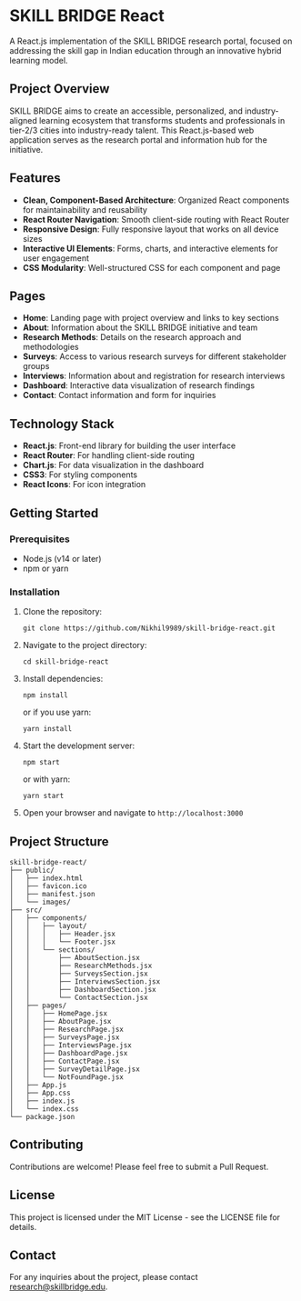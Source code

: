 # SKILL BRIDGE React

A React.js implementation of the SKILL BRIDGE research portal, focused on addressing the skill gap in Indian education through an innovative hybrid learning model.

## Project Overview

SKILL BRIDGE aims to create an accessible, personalized, and industry-aligned learning ecosystem that transforms students and professionals in tier-2/3 cities into industry-ready talent. This React.js-based web application serves as the research portal and information hub for the initiative.

## Features

- **Clean, Component-Based Architecture**: Organized React components for maintainability and reusability
- **React Router Navigation**: Smooth client-side routing with React Router
- **Responsive Design**: Fully responsive layout that works on all device sizes
- **Interactive UI Elements**: Forms, charts, and interactive elements for user engagement
- **CSS Modularity**: Well-structured CSS for each component and page

## Pages

- **Home**: Landing page with project overview and links to key sections
- **About**: Information about the SKILL BRIDGE initiative and team
- **Research Methods**: Details on the research approach and methodologies
- **Surveys**: Access to various research surveys for different stakeholder groups
- **Interviews**: Information about and registration for research interviews
- **Dashboard**: Interactive data visualization of research findings
- **Contact**: Contact information and form for inquiries

## Technology Stack

- **React.js**: Front-end library for building the user interface
- **React Router**: For handling client-side routing
- **Chart.js**: For data visualization in the dashboard
- **CSS3**: For styling components
- **React Icons**: For icon integration

## Getting Started

### Prerequisites

- Node.js (v14 or later)
- npm or yarn

### Installation

1. Clone the repository:
   ```
   git clone https://github.com/Nikhil9989/skill-bridge-react.git
   ```

2. Navigate to the project directory:
   ```
   cd skill-bridge-react
   ```

3. Install dependencies:
   ```
   npm install
   ```
   or if you use yarn:
   ```
   yarn install
   ```

4. Start the development server:
   ```
   npm start
   ```
   or with yarn:
   ```
   yarn start
   ```

5. Open your browser and navigate to `http://localhost:3000`

## Project Structure

```
skill-bridge-react/
├── public/
│   ├── index.html
│   ├── favicon.ico
│   ├── manifest.json
│   └── images/
├── src/
│   ├── components/
│   │   ├── layout/
│   │   │   ├── Header.jsx
│   │   │   └── Footer.jsx
│   │   └── sections/
│   │       ├── AboutSection.jsx
│   │       ├── ResearchMethods.jsx
│   │       ├── SurveysSection.jsx
│   │       ├── InterviewsSection.jsx
│   │       ├── DashboardSection.jsx
│   │       └── ContactSection.jsx
│   ├── pages/
│   │   ├── HomePage.jsx
│   │   ├── AboutPage.jsx
│   │   ├── ResearchPage.jsx
│   │   ├── SurveysPage.jsx
│   │   ├── InterviewsPage.jsx
│   │   ├── DashboardPage.jsx
│   │   ├── ContactPage.jsx
│   │   ├── SurveyDetailPage.jsx
│   │   └── NotFoundPage.jsx
│   ├── App.js
│   ├── App.css
│   ├── index.js
│   └── index.css
└── package.json
```

## Contributing

Contributions are welcome! Please feel free to submit a Pull Request.

## License

This project is licensed under the MIT License - see the LICENSE file for details.

## Contact

For any inquiries about the project, please contact [research@skillbridge.edu](mailto:research@skillbridge.edu).
